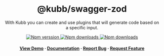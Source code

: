 <div align="center">

  <!-- <img src="assets/logo.png" alt="logo" width="200" height="auto" /> -->
  <h1>@kubb/swagger-zod</h1>
  
  <p>
   With Kubb you can create and use plugins that will generate code based on a specific input.
  </p>

<!-- Badges -->
<p>
  <a href="https://www.npmjs.com/package/@kubb/swagger-zod">
    <img alt="Npm verssion" src="https://img.shields.io/npm/v/@kubb/swagger-zod?style=for-the-badge"/>
  </a>
  <a href="https://www.npmjs.com/package/@kubb/swagger-zod">
    <img alt="Npm downloads" src="https://img.shields.io/bundlephobia/min/@kubb/swagger-zod?style=for-the-badge"/>
  </a>
  <a href="https://www.npmjs.com/package/@kubb/swagger-zod">
    <img alt="Npm downloads" src="https://img.shields.io/npm/dm/@kubb/swagger-zod?style=for-the-badge"/>
  </a>
</p>
   
<h4>
    <a href="https://codesandbox.io/s/github/stijnvanhulle/kubb/tree/main/examples/simple">View Demo</a>
  <span> · </span>
    <a href="https://kubb.dev/" target="_blank">Documentation</a>
  <span> · </span>
    <a href="https://github.com/stijnvanhulle/kubb/issues/">Report Bug</a>
  <span> · </span>
    <a href="https://github.com/stijnvanhulle/kubb/issues/">Request Feature</a>
  </h4>
</div>

<br />

<!-- About the Project 
## :star2: About the Project

<div align="center"> 
  <img src="assets/screenshot.jpg" alt="screenshot" />
</div>
-->
